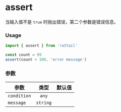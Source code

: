# assert

当输入值不是 `true` 时抛出错误，第二个参数是错误信息。

### Usage

```ts
import { assert } from 'rattail'

const count = 99
assert(count < 100, 'error message')
```

### 参数

| 参数        |   类型   | 默认值 |
| ----------- | :------: | -----: |
| `condition` |  `any`   |        |
| `message`   | `string` |        |
